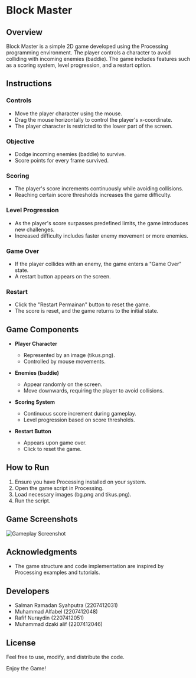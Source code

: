 # Block Master

## Overview
Block Master is a simple 2D game developed using the Processing programming environment. The player controls a character to avoid colliding with incoming enemies (baddie). The game includes features such as a scoring system, level progression, and a restart option.

## Instructions

### Controls
- Move the player character using the mouse.
- Drag the mouse horizontally to control the player's x-coordinate.
- The player character is restricted to the lower part of the screen.

### Objective
- Dodge incoming enemies (baddie) to survive.
- Score points for every frame survived.

### Scoring
- The player's score increments continuously while avoiding collisions.
- Reaching certain score thresholds increases the game difficulty.

### Level Progression
- As the player's score surpasses predefined limits, the game introduces new challenges.
- Increased difficulty includes faster enemy movement or more enemies.

### Game Over
- If the player collides with an enemy, the game enters a "Game Over" state.
- A restart button appears on the screen.

### Restart
- Click the "Restart Permainan" button to reset the game.
- The score is reset, and the game returns to the initial state.

## Game Components

- **Player Character**
  - Represented by an image (tikus.png).
  - Controlled by mouse movements.

- **Enemies (baddie)**
  - Appear randomly on the screen.
  - Move downwards, requiring the player to avoid collisions.

- **Scoring System**
  - Continuous score increment during gameplay.
  - Level progression based on score thresholds.

- **Restart Button**
  - Appears upon game over.
  - Click to reset the game.

## How to Run

1. Ensure you have Processing installed on your system.
2. Open the game script in Processing.
3. Load necessary images (bg.png and tikus.png).
4. Run the script.

## Game Screenshots

![Gameplay Screenshot](gameplay_screenshot.png)

## Acknowledgments

- The game structure and code implementation are inspired by Processing examples and tutorials.

## Developers

- Salman Ramadan Syahputra (2207412031)
- Muhammad Alfabel (2207412048)
- Rafif Nuraydin (2207412051)
- Muhammad dzaki alif (2207412046)

## License

Feel free to use, modify, and distribute the code.

Enjoy the Game!
